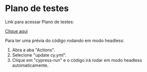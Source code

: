 # Plano de testes

Link para acessar Plano de testes:

<a href="https://docs.google.com/document/d/1vsXgFhyy9sz8s8Le92vepxyMkBLGNXvBR9j3YA5IFcw/view">Clique aqui</a>

Para ter uma prévia do código rodando em modo headless:
1. Abra a aba "Actions".
2. Selecione "update cy.yml".
3. Clique em "cypress-run" e o código irá rodar em modo headless automaticamente.
